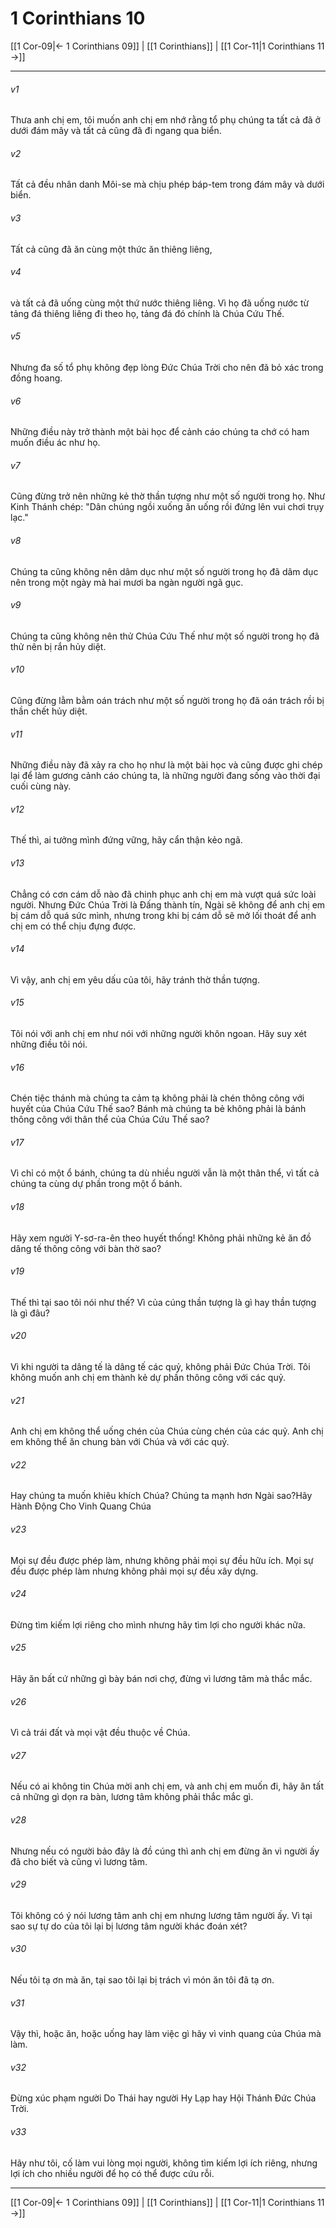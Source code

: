 # 1 Corinthians 10

[[1 Cor-09|← 1 Corinthians 09]] | [[1 Corinthians]] | [[1 Cor-11|1 Corinthians 11 →]]
***



###### v1 
Thưa anh chị em, tôi muốn anh chị em nhớ rằng tổ phụ chúng ta tất cả đã ở dưới đám mây và tất cả cũng đã đi ngang qua biển. 

###### v2 
Tất cả đều nhân danh Môi-se mà chịu phép báp-tem trong đám mây và dưới biển. 

###### v3 
Tất cả cũng đã ăn cùng một thức ăn thiêng liêng, 

###### v4 
và tất cả đã uống cùng một thứ nước thiêng liêng. Vì họ đã uống nước từ tảng đá thiêng liêng đi theo họ, tảng đá đó chính là Chúa Cứu Thế. 

###### v5 
Nhưng đa số tổ phụ không đẹp lòng Đức Chúa Trời cho nên đã bỏ xác trong đồng hoang. 

###### v6 
Những điều này trở thành một bài học để cảnh cáo chúng ta chớ có ham muốn điều ác như họ. 

###### v7 
Cũng đừng trở nên những kẻ thờ thần tượng như một số người trong họ. Như Kinh Thánh chép: "Dân chúng ngồi xuống ăn uống rồi đứng lên vui chơi trụy lạc." 

###### v8 
Chúng ta cũng không nên dâm dục như một số người trong họ đã dâm dục nên trong một ngày mà hai mươi ba ngàn người ngã gục. 

###### v9 
Chúng ta cũng không nên thử Chúa Cứu Thế như một số người trong họ đã thử nên bị rắn hủy diệt. 

###### v10 
Cũng đừng lằm bằm oán trách như một số người trong họ đã oán trách rồi bị thần chết hủy diệt. 

###### v11 
Những điều này đã xảy ra cho họ như là một bài học và cũng được ghi chép lại để làm gương cảnh cáo chúng ta, là những người đang sống vào thời đại cuối cùng này. 

###### v12 
Thế thì, ai tưởng mình đứng vững, hãy cẩn thận kẻo ngã. 

###### v13 
Chẳng có cơn cám dỗ nào đã chinh phục anh chị em mà vượt quá sức loài người. Nhưng Đức Chúa Trời là Đấng thành tín, Ngài sẽ không để anh chị em bị cám dỗ quá sức mình, nhưng trong khi bị cám dỗ sẽ mở lối thoát để anh chị em có thể chịu đựng được. 

###### v14 
Vì vậy, anh chị em yêu dấu của tôi, hãy tránh thờ thần tượng. 

###### v15 
Tôi nói với anh chị em như nói với những người khôn ngoan. Hãy suy xét những điều tôi nói. 

###### v16 
Chén tiệc thánh mà chúng ta cảm tạ không phải là chén thông công với huyết của Chúa Cứu Thế sao? Bánh mà chúng ta bẻ không phải là bánh thông công với thân thể của Chúa Cứu Thế sao? 

###### v17 
Vì chỉ có một ổ bánh, chúng ta dù nhiều người vẫn là một thân thể, vì tất cả chúng ta cùng dự phần trong một ổ bánh. 

###### v18 
Hãy xem người Y-sơ-ra-ên theo huyết thống! Không phải những kẻ ăn đồ dâng tế thông công với bàn thờ sao? 

###### v19 
Thế thì tại sao tôi nói như thế? Vì của cúng thần tượng là gì hay thần tượng là gì đâu? 

###### v20 
Vì khi người ta dâng tế là dâng tế các quỷ, không phải Đức Chúa Trời. Tôi không muốn anh chị em thành kẻ dự phần thông công với các quỷ. 

###### v21 
Anh chị em không thể uống chén của Chúa cùng chén của các quỷ. Anh chị em không thể ăn chung bàn với Chúa và với các quỷ. 

###### v22 
Hay chúng ta muốn khiêu khích Chúa? Chúng ta mạnh hơn Ngài sao?Hãy Hành Động Cho Vinh Quang Chúa 

###### v23 
Mọi sự đều được phép làm, nhưng không phải mọi sự đều hữu ích. Mọi sự đều được phép làm nhưng không phải mọi sự đều xây dựng. 

###### v24 
Đừng tìm kiếm lợi riêng cho mình nhưng hãy tìm lợi cho người khác nữa. 

###### v25 
Hãy ăn bất cứ những gì bày bán nơi chợ, đừng vì lương tâm mà thắc mắc. 

###### v26 
Vì cả trái đất và mọi vật đều thuộc về Chúa. 

###### v27 
Nếu có ai không tin Chúa mời anh chị em, và anh chị em muốn đi, hãy ăn tất cả những gì dọn ra bàn, lương tâm không phải thắc mắc gì. 

###### v28 
Nhưng nếu có người bảo đây là đồ cúng thì anh chị em đừng ăn vì người ấy đã cho biết và cũng vì lương tâm. 

###### v29 
Tôi không có ý nói lương tâm anh chị em nhưng lương tâm người ấy. Vì tại sao sự tự do của tôi lại bị lương tâm người khác đoán xét? 

###### v30 
Nếu tôi tạ ơn mà ăn, tại sao tôi lại bị trách vì món ăn tôi đã tạ ơn. 

###### v31 
Vậy thì, hoặc ăn, hoặc uống hay làm việc gì hãy vì vinh quang của Chúa mà làm. 

###### v32 
Đừng xúc phạm người Do Thái hay người Hy Lạp hay Hội Thánh Đức Chúa Trời. 

###### v33 
Hãy như tôi, cố làm vui lòng mọi người, không tìm kiếm lợi ích riêng, nhưng lợi ích cho nhiều người để họ có thể được cứu rỗi.

***
[[1 Cor-09|← 1 Corinthians 09]] | [[1 Corinthians]] | [[1 Cor-11|1 Corinthians 11 →]]
